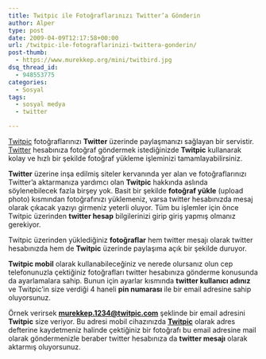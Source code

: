 ```yaml
---
title: Twitpic ile Fotoğraflarınızı Twitter’a Gönderin
author: Alper
type: post
date: 2009-04-09T12:17:58+00:00
url: /twitpic-ile-fotograflarinizi-twittera-gonderin/
post-thumb:
  - https://www.murekkep.org/mini/twitbird.jpg
dsq_thread_id:
  - 948553775
categories:
  - Sosyal
tags:
  - sosyal medya
  - twitter

---
```

[Twitpic][1] fotoğraflarınızı **Twitter** üzerinde paylaşmanızı sağlayan bir servistir. [Twitter][2] hesabınıza fotoğraf göndermek istediğinizde **Twitpic** kullanarak kolay ve hızlı bir şekilde fotoğraf yükleme işleminizi tamamlayabilirsiniz. 

**Twitter** üzerine inşa edilmiş siteler kervanında yer alan ve fotoğraflarınızı Twitter&#8217;a aktarmanıza yardımcı olan **Twitpic** hakkında aslında söylenebilecek fazla birşey yok. Basit bir şekilde **fotoğraf yükle** (upload photo) kısmından fotoğrafınızı yüklemeniz, varsa twitter hesabınızda mesaj olarak çıkacak yazıyı girmeniz yeterli oluyor. Tüm bu işlemler için önce Twitpic üzerinden **twitter hesap** bilgilerinizi girip giriş yapmış olmanız gerekiyor. <!--more-->

Twitpic üzerinden yüklediğiniz **fotoğraflar** hem twitter mesajı olarak twitter hesabınızda hem de **Twitpic** üzerinde paylaşıma açık bir şekilde duruyor. 

**Twitpic mobil** olarak kullanabileceğiniz ve nerede olursanız olun cep telefonunuzla çektiğiniz fotoğrafları twitter hesabınıza gönderme konusunda da ayarlamalara sahip. Bunun için ayarlar kısmında **twitter kullanıcı adınız** ve Twitpic&#8217;in size verdiği 4 haneli **pin numarası** ile bir email adresine sahip oluyorsunuz. 

Örnek verirsek **murekkep.1234@twitpic.com** şeklinde bir email adresini **Twitpic** size veriyor. Bu adresi mobil cihazınızda **[Twitpic][1]** olarak adres defterine kaydetmeniz halinde çektiğiniz bir fotoğrafı bu email adresine mail olarak göndermenizle beraber twitter hesabınıza da **twitter mesajı** olarak aktarmış oluyorsunuz.

 [1]: https://www.twitpic.com/
 [2]: https://twitter.com